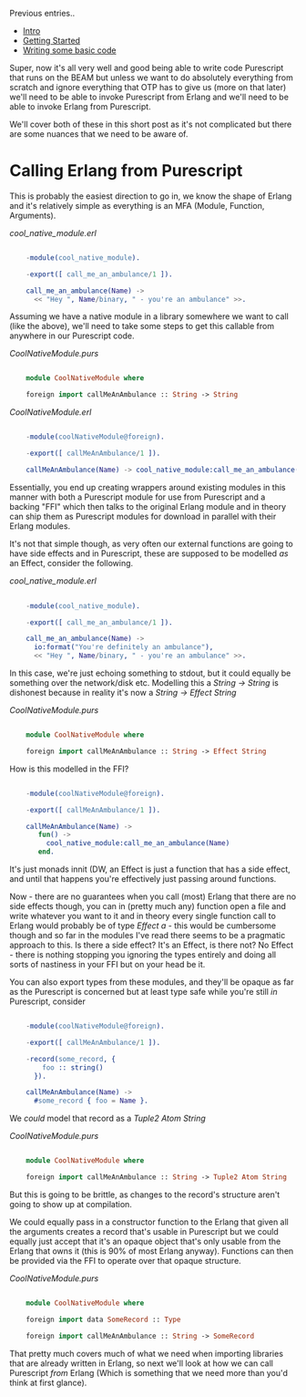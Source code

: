 Previous entries..

- [Intro](/entries/functional-erlang---purescript-on-the-beam---intro.html)
- [Getting Started](/entries/purescript-on-the-beam:-getting-started.html)
- [Writing some basic code](/entries/purescript-on-the-beam---writing-some-basic-code.html)

Super, now it's all very well and good being able to write code Purescript that runs on the BEAM but unless we want to do absolutely everything from scratch and ignore everything that OTP has to give us (more on that later) we'll need to be able to invoke Purescript from Erlang and we'll need to be able to invoke Erlang from Purescript.

We'll cover both of these in this short post as it's not complicated but there are some nuances that we need to be aware of.

# Calling Erlang from Purescript

This is probably the easiest direction to go in, we know the shape of Erlang and it's relatively simple as everything is an MFA (Module, Function, Arguments). 

*cool_native_module.erl*

```erlang

    -module(cool_native_module).

    -export([ call_me_an_ambulance/1 ]).

    call_me_an_ambulance(Name) ->
      << "Hey ", Name/binary, " - you're an ambulance" >>.

```

Assuming we have a native module in a library somewhere we want to call (like the above), we'll need to take some steps to get this callable from anywhere in our Purescript code.

*CoolNativeModule.purs*

```haskell

    module CoolNativeModule where

    foreign import callMeAnAmbulance :: String -> String

```
    
*CoolNativeModule.erl*

```erlang

    -module(coolNativeModule@foreign).

    -export([ callMeAnAmbulance/1 ]).

    callMeAnAmbulance(Name) -> cool_native_module:call_me_an_ambulance(Name).

```

Essentially, you end up creating wrappers around existing modules in this manner with both a Purescript module for use from Purescript and a backing "FFI" which then talks to the original Erlang module and in theory can ship them as Purescript modules for download in parallel with their Erlang modules.

It's not that simple though, as very often our external functions are going to have side effects and in Purescript, these are supposed to be modelled *as* an Effect, consider the following.

*cool_native_module.erl*

```erlang
    
    -module(cool_native_module).

    -export([ call_me_an_ambulance/1 ]).

    call_me_an_ambulance(Name) ->
      io:format("You're definitely an ambulance"),
      << "Hey ", Name/binary, " - you're an ambulance" >>.


```

In this case, we're just echoing something to stdout, but it could equally be something over the network/disk etc. Modelling this a *String -> String* is dishonest because in reality it's now a *String -> Effect String*

*CoolNativeModule.purs*

```haskell

    module CoolNativeModule where

    foreign import callMeAnAmbulance :: String -> Effect String

```

How is this modelled in the FFI? 

```erlang

    -module(coolNativeModule@foreign).

    -export([ callMeAnAmbulance/1 ]).

    callMeAnAmbulance(Name) -> 
       fun() -> 
         cool_native_module:call_me_an_ambulance(Name)
       end.

```

It's just monads innit (DW, an Effect is just a function that has a side effect, and until that happens you're effectively just passing around functions.

Now - there are no guarantees when you call (most) Erlang that there are no side effects though, you can in (pretty much any) function open a file and write whatever you want to it and in theory every single function call to Erlang would probably be of type *Effect a* - this would be cumbersome though and so far in the modules I've read there seems to be a pragmatic approach to this. Is there a side effect? It's an Effect, is there not? No Effect - there is nothing stopping you ignoring the types entirely and doing all sorts of nastiness in your FFI but on your head be it.

You can also export types from these modules, and they'll be opaque as far as the Purescript is concerned but at least type safe while you're still *in* Purescript, consider

```erlang

    -module(coolNativeModule@foreign).

    -export([ callMeAnAmbulance/1 ]).

    -record(some_record, {
        foo :: string()
      }).

    callMeAnAmbulance(Name) -> 
      #some_record { foo = Name }.

```

We *could* model that record as a *Tuple2 Atom String*

*CoolNativeModule.purs*

```haskell

    module CoolNativeModule where

    foreign import callMeAnAmbulance :: String -> Tuple2 Atom String

```

But this is going to be brittle, as changes to the record's structure aren't going to show up at compilation.

We could equally pass in a constructor function to the Erlang that given all the arguments creates a record that's usable in Purescript but we could equally just accept that it's an opaque object that's only usable from the Erlang that owns it (this is 90% of most Erlang anyway). Functions can then be provided via the FFI to operate over that opaque structure.

*CoolNativeModule.purs*

```haskell

    module CoolNativeModule where

    foreign import data SomeRecord :: Type

    foreign import callMeAnAmbulance :: String -> SomeRecord

```

That pretty much covers much of what we need when importing libraries that are already written in Erlang, so next we'll look at how we can call Purescript *from* Erlang (Which is something that we need more than you'd think at first glance).
